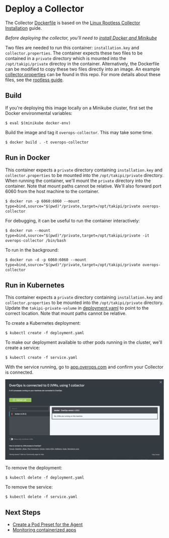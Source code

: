 # Deploy a Collector
The Collector [Dockerfile](Dockerfile) is based on the [Linux Rootless Collector Installation](https://doc.overops.com/docs/linux-rootless-collector-install) guide. 

*Before deploying the collector, you'll need to [install Docker and Minikube](../)*

Two files are needed to run this container: `installation.key` and `collector.properties`. The container expects these two files to be contained in a `private` directory which is mounted into the `/opt/takipi/private` directoy in the container.  Alternatively, the Dockerfile can be modified to copy these two files directly into an image. An example [collector.properties](private/collector.properties.saas.example) can be found in this repo. For more details about these files, see the [rootless guide](https://doc.overops.com/docs/linux-rootless-collector-install).

## Build
If you're deploying this image locally on a Minikube cluster, first set the Docker environmental variables:

```console
$ eval $(minikube docker-env)
```

Build the image and tag it `overops-collector`. This may take some time.

```console
$ docker build . -t overops-collector
```

## Run in Docker
This container expects a `private` directory containing `installation.key` and `collector.properties` to be mounted into the `/opt/takipi/private` directory. When running the container, we'll mount the `private` directory into the container. Note that mount paths cannot be relative. We'll also forward port 6060 from the host machine to the container.

```console
$ docker run -p 6060:6060 --mount type=bind,source="$(pwd)"/private,target=/opt/takipi/private overops-collector
```

For debugging, it can be useful to run the container interactively:

```console
$ docker run --mount type=bind,source="$(pwd)"/private,target=/opt/takipi/private -it overops-collector /bin/bash
```

To run in the background:

```console
$ docker run -d -p 6060:6060 --mount type=bind,source="$(pwd)"/private,target=/opt/takipi/private overops-collector
```

## Run in Kubernetes
This container expects a `private` directory containing `installation.key` and `collector.properties` to be mounted into the `/opt/takipi/private` directory. Update the `takipi-private-volume` in [deployment.yaml](deployment.yaml) to point to the correct location. Note that mount paths cannot be relative.

To create a Kubernetes deployment:

```console
$ kubectl create -f deployment.yaml
```

To make our deployment available to other pods running in the cluster, we'll create a service:

```console
$ kubectl create -f service.yaml
```

With the service running, go to [app.overops.com](https://app.overops.com/) and confirm your Collector is connected.

![Image confirming Collector is connected](collector-connected.png)

To remove the deployment:

```console
$ kubectl delete -f deployment.yaml
```

To remove the service:

```console
$ kubectl delete -f service.yaml
```

## Next Steps

- [Create a Pod Preset for the Agent](../agent)
- [Monitoring containerized apps](../demos)

